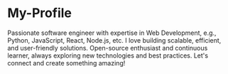 # My-Profile
Passionate software engineer with expertise in Web Development,  e.g., Python, JavaScript, React, Node.js, etc. I love building scalable, efficient, and user-friendly solutions. Open-source enthusiast and continuous learner, always exploring new technologies and best practices. Let's connect and create something amazing! 
